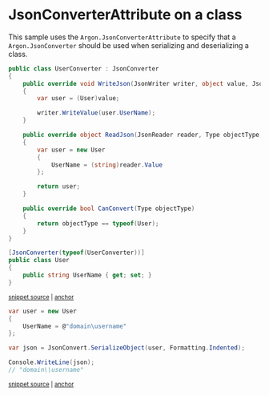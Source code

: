 # JsonConverterAttribute on a class

This sample uses the `Argon.JsonConverterAttribute` to specify that a `Argon.JsonConverter` should be used when serializing and deserializing a class.

<!-- snippet: JsonConverterAttributeClassTypes -->
<a id='snippet-jsonconverterattributeclasstypes'></a>
```cs
public class UserConverter : JsonConverter
{
    public override void WriteJson(JsonWriter writer, object value, JsonSerializer serializer)
    {
        var user = (User)value;

        writer.WriteValue(user.UserName);
    }

    public override object ReadJson(JsonReader reader, Type objectType, object existingValue, JsonSerializer serializer)
    {
        var user = new User
        {
            UserName = (string)reader.Value
        };

        return user;
    }

    public override bool CanConvert(Type objectType)
    {
        return objectType == typeof(User);
    }
}

[JsonConverter(typeof(UserConverter))]
public class User
{
    public string UserName { get; set; }
}
```
<sup><a href='/Src/Tests/Documentation/Samples/Serializer/JsonConverterAttributeClass.cs#L32-L63' title='Snippet source file'>snippet source</a> | <a href='#snippet-jsonconverterattributeclasstypes' title='Start of snippet'>anchor</a></sup>
<!-- endSnippet -->

<!-- snippet: JsonConverterAttributeClassUsage -->
<a id='snippet-jsonconverterattributeclassusage'></a>
```cs
var user = new User
{
    UserName = @"domain\username"
};

var json = JsonConvert.SerializeObject(user, Formatting.Indented);

Console.WriteLine(json);
// "domain\\username"
```
<sup><a href='/Src/Tests/Documentation/Samples/Serializer/JsonConverterAttributeClass.cs#L68-L78' title='Snippet source file'>snippet source</a> | <a href='#snippet-jsonconverterattributeclassusage' title='Start of snippet'>anchor</a></sup>
<!-- endSnippet -->
